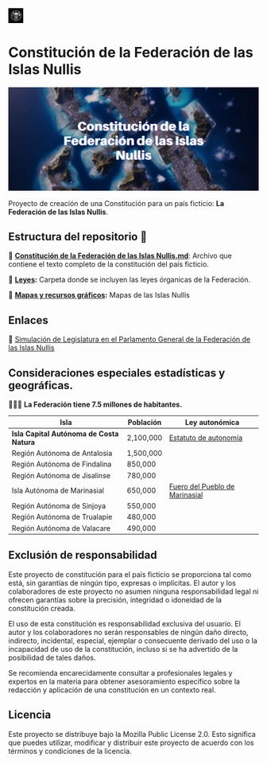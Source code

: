 
<img src="https://raw.githubusercontent.com/OscarZambranoLa/Constitucion-de-las-Islas-Nullis/main/recursos-graficos/Emblema-Nacional.jpeg" alt="Descripción de la imagen" width="30"/> 

# Constitución de la Federación de las Islas Nullis 

![Banner de Proyecto](https://raw.githubusercontent.com/OscarZambranoLa/Constitucion-de-las-Islas-Nullis/main/recursos-graficos/vista-satelital-hero.jpg)

Proyecto de creación de una Constitución para un país ficticio: **La Federación de las Islas Nullis**.


## Estructura del repositorio 📃
📜 **[Constitución de la Federación de las Islas Nullis.md](https://github.com/OscarZambranoLa/Constitucion-de-las-Islas-Nullis/blob/main/texto/Constituci%C3%B3n%20de%20la%20Federaci%C3%B3n%20de%20las%20Islas%20Nullis.md)**: Archivo que contiene el texto completo de la constitución del país ficticio.


📑 **[Leyes](https://github.com/OscarZambranoLa/Constitucion-de-las-Islas-Nullis/tree/main/leyes):** Carpeta donde se incluyen las leyes órganicas de la Federación.

🌄 **[Mapas y recursos gráficos](https://github.com/OscarZambranoLa/Constitucion-de-las-Islas-Nullis/tree/main/recursos-graficos):** Mapas de las Islas Nullis

## Enlaces
🏦  [Simulación de Legislatura en el Parlamento General de la Federación de las Islas Nullis](https://gastos.notion.site/gastos/Parlamento-General-de-la-Federaci-n-de-las-Islas-Nullis-72e11b28f2f0464c9be003840ef20bef)

## Consideraciones especiales estadísticas y geográficas.

 🧑🏽‍🦱 **La Federación tiene 7.5 millones de habitantes.**

| Isla                        | Población |Ley autonómica|
| ----------------------------- | --------- |---|
| **Isla Capital Autónoma de Costa Natura**| 2,100,000 |[Estatuto de autonomía](leyes/estatutos-autonomicos/Estatuto-de-Autonomia-de-la-Isla-Capital-Autonoma-de-Costa-Natura.md)|
| Región Autónoma de Antalosia  | 1,500,000 ||
| Región Autónoma de Findalina  | 850,000   ||
| Región Autónoma de Jisalinse  | 780,000   ||
| Isla Autónoma de Marinasial | 650,000   |[Fuero del Pueblo de Marinasial](https://github.com/OscarZambranoLa/Constitucion-de-las-Islas-Nullis/blob/main/leyes/estatutos-autonomicos/fuero-del-pueblo-de-marinasial/Fuero%20del%20Pueblo%20de%20Marinasial.md)|
| Región Autónoma de Sinjoya    | 550,000   ||
| Región Autónoma de Trualapie  | 480,000   ||
| Región Autónoma de Valacare   | 490,000   ||




## Exclusión de responsabilidad

Este proyecto de constitución para el país ficticio se proporciona tal como está, sin garantías de ningún tipo, expresas o implícitas. El autor y los colaboradores de este proyecto no asumen ninguna responsabilidad legal ni ofrecen garantías sobre la precisión, integridad o idoneidad de la constitución creada.

El uso de esta constitución es responsabilidad exclusiva del usuario. El autor y los colaboradores no serán responsables de ningún daño directo, indirecto, incidental, especial, ejemplar o consecuente derivado del uso o la incapacidad de uso de la constitución, incluso si se ha advertido de la posibilidad de tales daños.

Se recomienda encarecidamente consultar a profesionales legales y expertos en la materia para obtener asesoramiento específico sobre la redacción y aplicación de una constitución en un contexto real.


## Licencia
Este proyecto se distribuye bajo la Mozilla Public License 2.0. Esto significa que puedes utilizar, modificar y distribuir este proyecto de acuerdo con los términos y condiciones de la licencia.

